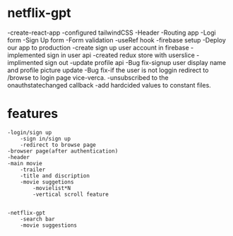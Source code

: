# netflix-gpt

-create-react-app
-configured tailwindCSS
-Header
-Routing app
-Logi form
-Sign Up form
-Form validation
-useRef hook
-firebase setup
-Deploy our app to production
-create sign up user account in firebase
-implemented sign in user api
-created redux store with userslice
-implimented sign out
-update profile api
-Bug fix-signup user display name and profile picture update
-Bug fix-if the user is not loggin redirect to /browse to login page vice-verca.
-unsubscribed to the onauthstatechanged callback
-add hardcided values to constant files.


 


# features
    -login/sign up
        -sign in/sign up
        -redirect to browse page
    -browser page(after authentication)
    -header
    -main movie
        -trailer
        -title and discription
        -movie suggetions
            -movielist*N
            -vertical scroll feature

        
    -netflix-gpt
        -search bar
        -movie suggestions
        